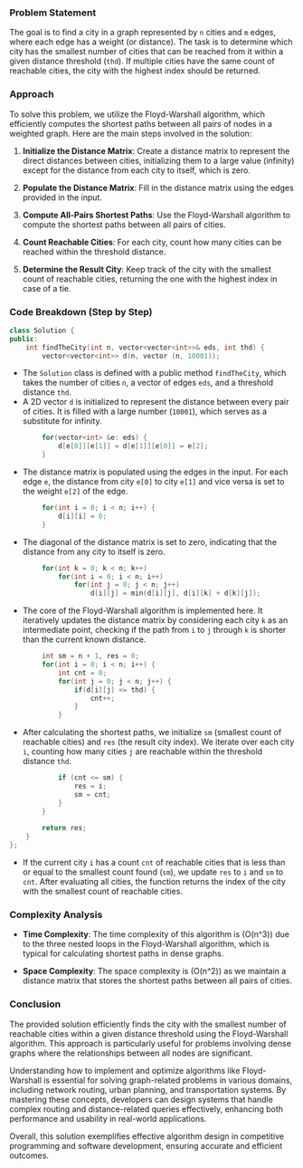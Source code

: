 
### Problem Statement
The goal is to find a city in a graph represented by `n` cities and `m` edges, where each edge has a weight (or distance). The task is to determine which city has the smallest number of cities that can be reached from it within a given distance threshold (`thd`). If multiple cities have the same count of reachable cities, the city with the highest index should be returned.

### Approach
To solve this problem, we utilize the Floyd-Warshall algorithm, which efficiently computes the shortest paths between all pairs of nodes in a weighted graph. Here are the main steps involved in the solution:

1. **Initialize the Distance Matrix**: Create a distance matrix to represent the direct distances between cities, initializing them to a large value (infinity) except for the distance from each city to itself, which is zero.

2. **Populate the Distance Matrix**: Fill in the distance matrix using the edges provided in the input.

3. **Compute All-Pairs Shortest Paths**: Use the Floyd-Warshall algorithm to compute the shortest paths between all pairs of cities.

4. **Count Reachable Cities**: For each city, count how many cities can be reached within the threshold distance.

5. **Determine the Result City**: Keep track of the city with the smallest count of reachable cities, returning the one with the highest index in case of a tie.

### Code Breakdown (Step by Step)

```cpp
class Solution {
public:
    int findTheCity(int n, vector<vector<int>>& eds, int thd) {
        vector<vector<int>> d(n, vector (n, 10001));
```
- The `Solution` class is defined with a public method `findTheCity`, which takes the number of cities `n`, a vector of edges `eds`, and a threshold distance `thd`.
- A 2D vector `d` is initialized to represent the distance between every pair of cities. It is filled with a large number (`10001`), which serves as a substitute for infinity.

```cpp
        for(vector<int> &e: eds) {
            d[e[0]][e[1]] = d[e[1]][e[0]] = e[2];
        }
```
- The distance matrix is populated using the edges in the input. For each edge `e`, the distance from city `e[0]` to city `e[1]` and vice versa is set to the weight `e[2]` of the edge.

```cpp
        for(int i = 0; i < n; i++) {
            d[i][i] = 0;
        }
```
- The diagonal of the distance matrix is set to zero, indicating that the distance from any city to itself is zero.

```cpp
        for(int k = 0; k < n; k++)
            for(int i = 0; i < n; i++)
                for(int j = 0; j < n; j++)
                    d[i][j] = min(d[i][j], d[i][k] + d[k][j]);
```
- The core of the Floyd-Warshall algorithm is implemented here. It iteratively updates the distance matrix by considering each city `k` as an intermediate point, checking if the path from `i` to `j` through `k` is shorter than the current known distance.

```cpp
        int sm = n + 1, res = 0;
        for(int i = 0; i < n; i++) {
            int cnt = 0;
            for(int j = 0; j < n; j++) {
                if(d[i][j] <= thd) {
                    cnt++;
                }
            }
```
- After calculating the shortest paths, we initialize `sm` (smallest count of reachable cities) and `res` (the result city index). We iterate over each city `i`, counting how many cities `j` are reachable within the threshold distance `thd`.

```cpp
            if (cnt <= sm) {
                res = i;
                sm = cnt;
            }
        }
        
        return res;
    }
};
```
- If the current city `i` has a count `cnt` of reachable cities that is less than or equal to the smallest count found (`sm`), we update `res` to `i` and `sm` to `cnt`. After evaluating all cities, the function returns the index of the city with the smallest count of reachable cities.

### Complexity Analysis
- **Time Complexity**: The time complexity of this algorithm is \(O(n^3)\) due to the three nested loops in the Floyd-Warshall algorithm, which is typical for calculating shortest paths in dense graphs.

- **Space Complexity**: The space complexity is \(O(n^2)\) as we maintain a distance matrix that stores the shortest paths between all pairs of cities.

### Conclusion
The provided solution efficiently finds the city with the smallest number of reachable cities within a given distance threshold using the Floyd-Warshall algorithm. This approach is particularly useful for problems involving dense graphs where the relationships between all nodes are significant.

Understanding how to implement and optimize algorithms like Floyd-Warshall is essential for solving graph-related problems in various domains, including network routing, urban planning, and transportation systems. By mastering these concepts, developers can design systems that handle complex routing and distance-related queries effectively, enhancing both performance and usability in real-world applications. 

Overall, this solution exemplifies effective algorithm design in competitive programming and software development, ensuring accurate and efficient outcomes.